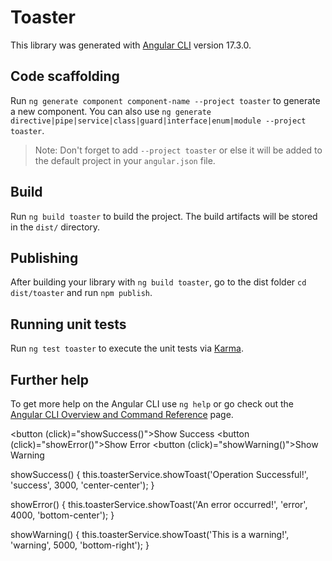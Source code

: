 # Toaster

This library was generated with [Angular CLI](https://github.com/angular/angular-cli) version 17.3.0.

## Code scaffolding

Run `ng generate component component-name --project toaster` to generate a new component. You can also use `ng generate directive|pipe|service|class|guard|interface|enum|module --project toaster`.

> Note: Don't forget to add `--project toaster` or else it will be added to the default project in your `angular.json` file.

## Build

Run `ng build toaster` to build the project. The build artifacts will be stored in the `dist/` directory.

## Publishing

After building your library with `ng build toaster`, go to the dist folder `cd dist/toaster` and run `npm publish`.

## Running unit tests

Run `ng test toaster` to execute the unit tests via [Karma](https://karma-runner.github.io).

## Further help

To get more help on the Angular CLI use `ng help` or go check out the [Angular CLI Overview and Command Reference](https://angular.io/cli) page.

<button (click)="showSuccess()">Show Success</button>
<button (click)="showError()">Show Error</button>
<button (click)="showWarning()">Show Warning</button>

showSuccess() {
 this.toasterService.showToast('Operation Successful!', 'success', 3000, 'center-center');
}

showError() {
 this.toasterService.showToast('An error occurred!', 'error', 4000, 'bottom-center');
}

showWarning() {
 this.toasterService.showToast('This is a warning!', 'warning', 5000, 'bottom-right');
}
